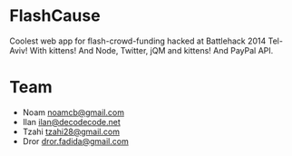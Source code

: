 FlashCause
==========

Coolest web app for flash-crowd-funding hacked at Battlehack 2014 Tel-Aviv! With kittens! And Node, Twitter, jQM and kittens! And PayPal API.

# Team

- Noam <noamcb@gmail.com>
- Ilan <ilan@decodecode.net>
- Tzahi <tzahi28@gmail.com>
- Dror <dror.fadida@gmail.com>
